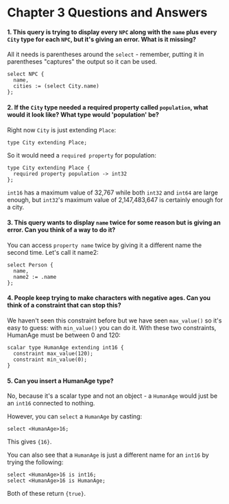 # Chapter 3 Questions and Answers

#### 1. This query is trying to display every `NPC` along with the `name` plus every `City` type for each `NPC`, but it's giving an error. What is it missing?

All it needs is parentheses around the `select` - remember, putting it in parentheses "captures" the output so it can be used.

```edgeql
select NPC {
  name,
  cities := (select City.name)
};
```

#### 2. If the `City` type needed a required property called `population`, what would it look like? What type would 'population' be?

Right now `City` is just extending `Place`:

```sdl
type City extending Place;
```

So it would need a `required property` for population:

```sdl
type City extending Place {
  required property population -> int32
};
```

`int16` has a maximum value of 32,767 while both `int32` and `int64` are large enough, but `int32`'s maximum value of 2,147,483,647 is certainly enough for a city.

#### 3. This query wants to display `name` twice for some reason but is giving an error. Can you think of a way to do it?

You can access `property name` twice by giving it a different name the second time. Let's call it name2:

```edgeql
select Person {
  name,
  name2 := .name
};
```

#### 4. People keep trying to make characters with negative ages. Can you think of a constraint that can stop this?

We haven't seen this constraint before but we have seen `max_value()` so it's easy to guess: with `min_value()` you can do it. With these two constraints, HumanAge must be between 0 and 120:

```sdl
scalar type HumanAge extending int16 {
  constraint max_value(120);
  constraint min_value(0);
}
```

#### 5. Can you insert a HumanAge type?

No, because it's a scalar type and not an object - a `HumanAge` would just be an `int16` connected to nothing.

However, you can `select` a `HumanAge` by casting:

```edgeql
select <HumanAge>16;
```

This gives `{16}`.

You can also see that a `HumanAge` is just a different name for an `int16` by trying the following:

```edgeql
select <HumanAge>16 is int16;
select <HumanAge>16 is HumanAge;
```

Both of these return `{true}`.
